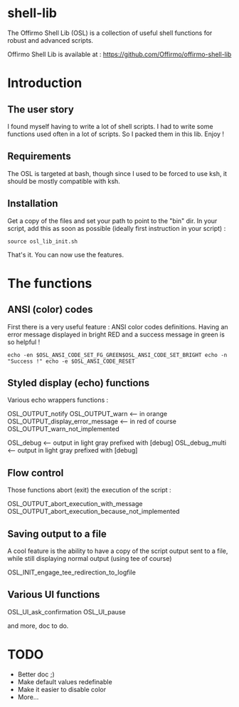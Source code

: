 shell-lib
=========

The Offirmo Shell Lib (OSL) is a collection of useful shell functions for robust and advanced scripts.

Offirmo Shell Lib is available at : https://github.com/Offirmo/offirmo-shell-lib

Introduction 
============

The user story
--------------
I found myself having to write a lot of shell scripts.
I had to write some functions used often in a lot of scripts.
So I packed them in this lib. Enjoy !

Requirements
------------
The OSL is targeted at bash, though since I used to be forced to use ksh, it should be mostly compatible with ksh.

Installation
------------
Get a copy of the files and set your path to point to the "bin" dir.
In your script, add this as soon as possible (ideally first instruction in your script) :

 `source osl_lib_init.sh`

That's it. You can now use the features.


The functions
=============

ANSI (color) codes
------------------

First there is a very useful feature : ANSI color codes definitions. Having an error message displayed in bright RED and a success message in green is so helpful !

 `echo -en $OSL_ANSI_CODE_SET_FG_GREEN$OSL_ANSI_CODE_SET_BRIGHT
 echo -n "Success !"
 echo -e $OSL_ANSI_CODE_RESET`

Styled display (echo) functions
-------------------------------

Various echo wrappers functions :

 OSL_OUTPUT_notify <message>
 OSL_OUTPUT_warn <message>           <-- in orange
 OSL_OUTPUT_display_error_message <message>   <-- in red of course
 OSL_OUTPUT_warn_not_implemented
 
 OSL_debug <message>      <-- output in light gray prefixed with [debug]
 OSL_debug_multi <multi-line message>    <-- output in light gray prefixed with [debug]

Flow control
------------
Those functions abort (exit) the execution of the script :

 OSL_OUTPUT_abort_execution_with_message <message>
 OSL_OUTPUT_abort_execution_because_not_implemented

Saving output to a file
-----------------------
A cool feature is the ability to have a copy of the script output sent to a file, while still displaying normal output (using tee of course)

 OSL_INIT_engage_tee_redirection_to_logfile

Various UI functions
--------------------

 OSL_UI_ask_confirmation <pending operation>
 OSL_UI_pause

and more, doc to do.


TODO
====

- Better doc ;)
- Make default values redefinable
- Make it easier to disable color
- More...
